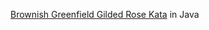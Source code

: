 [Brownish Greenfield Gilded Rose Kata](http://alvarogarcia7.github.io/blog/2016/04/17/brownish-greenfield-gilded-rose-kata-formulation/) in Java